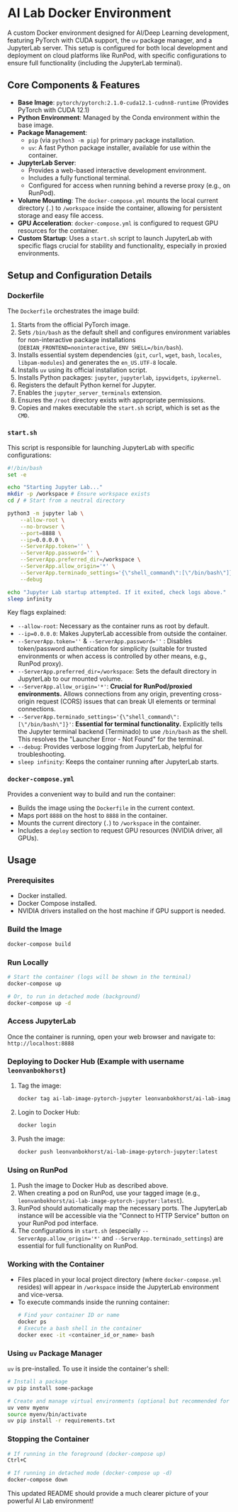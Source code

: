 # AI Lab Docker Environment

A custom Docker environment designed for AI/Deep Learning development, featuring PyTorch with CUDA support, the `uv` package manager, and a JupyterLab server. This setup is configured for both local development and deployment on cloud platforms like RunPod, with specific configurations to ensure full functionality (including the JupyterLab terminal).

## Core Components & Features

- **Base Image**: `pytorch/pytorch:2.1.0-cuda12.1-cudnn8-runtime` (Provides PyTorch with CUDA 12.1)
- **Python Environment**: Managed by the Conda environment within the base image.
- **Package Management**:
  - `pip` (via `python3 -m pip`) for primary package installation.
  - `uv`: A fast Python package installer, available for use within the container.
- **JupyterLab Server**:
  - Provides a web-based interactive development environment.
  - Includes a fully functional terminal.
  - Configured for access when running behind a reverse proxy (e.g., on RunPod).
- **Volume Mounting**: The `docker-compose.yml` mounts the local current directory (`.`) to `/workspace` inside the container, allowing for persistent storage and easy file access.
- **GPU Acceleration**: `docker-compose.yml` is configured to request GPU resources for the container.
- **Custom Startup**: Uses a `start.sh` script to launch JupyterLab with specific flags crucial for stability and functionality, especially in proxied environments.

## Setup and Configuration Details

### Dockerfile

The `Dockerfile` orchestrates the image build:

1.  Starts from the official PyTorch image.
2.  Sets `/bin/bash` as the default shell and configures environment variables for non-interactive package installations (`DEBIAN_FRONTEND=noninteractive`, `ENV SHELL=/bin/bash`).
3.  Installs essential system dependencies (`git`, `curl`, `wget`, `bash`, `locales`, `libpam-modules`) and generates the `en_US.UTF-8` locale.
4.  Installs `uv` using its official installation script.
5.  Installs Python packages: `jupyter`, `jupyterlab`, `ipywidgets`, `ipykernel`.
6.  Registers the default Python kernel for Jupyter.
7.  Enables the `jupyter_server_terminals` extension.
8.  Ensures the `/root` directory exists with appropriate permissions.
9.  Copies and makes executable the `start.sh` script, which is set as the `CMD`.

### `start.sh`

This script is responsible for launching JupyterLab with specific configurations:

```bash
#!/bin/bash
set -e

echo "Starting Jupyter Lab..."
mkdir -p /workspace # Ensure workspace exists
cd / # Start from a neutral directory

python3 -m jupyter lab \
    --allow-root \
    --no-browser \
    --port=8888 \
    --ip=0.0.0.0 \
    --ServerApp.token='' \
    --ServerApp.password='' \
    --ServerApp.preferred_dir=/workspace \
    --ServerApp.allow_origin='*' \
    --ServerApp.terminado_settings='{\"shell_command\":[\"/bin/bash\"]}' \
    --debug

echo "Jupyter Lab startup attempted. If it exited, check logs above."
sleep infinity
```

Key flags explained:

- `--allow-root`: Necessary as the container runs as root by default.
- `--ip=0.0.0.0`: Makes JupyterLab accessible from outside the container.
- `--ServerApp.token=''` & `--ServerApp.password=''` : Disables token/password authentication for simplicity (suitable for trusted environments or when access is controlled by other means, e.g., RunPod proxy).
- `--ServerApp.preferred_dir=/workspace`: Sets the default directory in JupyterLab to our mounted volume.
- `--ServerApp.allow_origin='*'`: **Crucial for RunPod/proxied environments.** Allows connections from any origin, preventing cross-origin request (CORS) issues that can break UI elements or terminal connections.
- `--ServerApp.terminado_settings='{\"shell_command\":[\"/bin/bash\"]}'`: **Essential for terminal functionality.** Explicitly tells the Jupyter terminal backend (Terminado) to use `/bin/bash` as the shell. This resolves the "Launcher Error - Not Found" for the terminal.
- `--debug`: Provides verbose logging from JupyterLab, helpful for troubleshooting.
- `sleep infinity`: Keeps the container running after JupyterLab starts.

### `docker-compose.yml`

Provides a convenient way to build and run the container:

- Builds the image using the `Dockerfile` in the current context.
- Maps port `8888` on the host to `8888` in the container.
- Mounts the current directory (`.`) to `/workspace` in the container.
- Includes a `deploy` section to request GPU resources (NVIDIA driver, all GPUs).

## Usage

### Prerequisites

- Docker installed.
- Docker Compose installed.
- NVIDIA drivers installed on the host machine if GPU support is needed.

### Build the Image

```bash
docker-compose build
```

### Run Locally

```bash
# Start the container (logs will be shown in the terminal)
docker-compose up

# Or, to run in detached mode (background)
docker-compose up -d
```

### Access JupyterLab

Once the container is running, open your web browser and navigate to:
`http://localhost:8888`

### Deploying to Docker Hub (Example with username `leonvanbokhorst`)

1.  Tag the image:
    ```bash
    docker tag ai-lab-image-pytorch-jupyter leonvanbokhorst/ai-lab-image-pytorch-jupyter:latest
    ```
2.  Login to Docker Hub:
    ```bash
    docker login
    ```
3.  Push the image:
    ```bash
    docker push leonvanbokhorst/ai-lab-image-pytorch-jupyter:latest
    ```

### Using on RunPod

1.  Push the image to Docker Hub as described above.
2.  When creating a pod on RunPod, use your tagged image (e.g., `leonvanbokhorst/ai-lab-image-pytorch-jupyter:latest`).
3.  RunPod should automatically map the necessary ports. The JupyterLab instance will be accessible via the "Connect to HTTP Service" button on your RunPod pod interface.
4.  The configurations in `start.sh` (especially `--ServerApp.allow_origin='*'` and `--ServerApp.terminado_settings`) are essential for full functionality on RunPod.

### Working with the Container

- Files placed in your local project directory (where `docker-compose.yml` resides) will appear in `/workspace` inside the JupyterLab environment and vice-versa.
- To execute commands inside the running container:
  ```bash
  # Find your container ID or name
  docker ps
  # Execute a bash shell in the container
  docker exec -it <container_id_or_name> bash
  ```

### Using `uv` Package Manager

`uv` is pre-installed. To use it inside the container's shell:

```bash
# Install a package
uv pip install some-package

# Create and manage virtual environments (optional but recommended for complex projects)
uv venv myenv
source myenv/bin/activate
uv pip install -r requirements.txt
```

### Stopping the Container

```bash
# If running in the foreground (docker-compose up)
Ctrl+C

# If running in detached mode (docker-compose up -d)
docker-compose down
```

This updated README should provide a much clearer picture of your powerful AI Lab environment!
